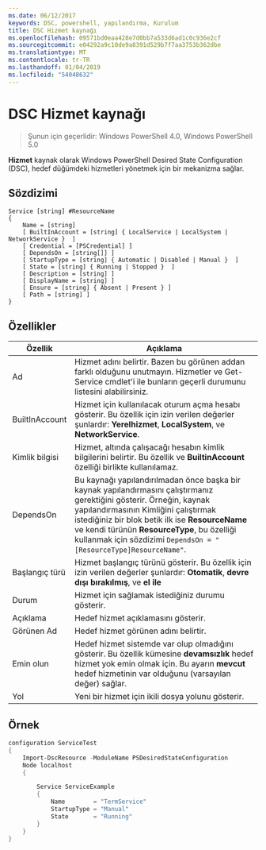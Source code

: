 ```yaml
---
ms.date: 06/12/2017
keywords: DSC, powershell, yapılandırma, Kurulum
title: DSC Hizmet kaynağı
ms.openlocfilehash: 09571bd0eaa428e7d0bb7a533d6ad1c0c936e2cf
ms.sourcegitcommit: e04292a9c10de9a8391d529b7f7aa3753b362dbe
ms.translationtype: MT
ms.contentlocale: tr-TR
ms.lasthandoff: 01/04/2019
ms.locfileid: "54048632"
---
```

# <a name="dsc-service-resource"></a>DSC Hizmet kaynağı

> Şunun için geçerlidir: Windows PowerShell 4.0, Windows PowerShell 5.0


**Hizmet** kaynak olarak Windows PowerShell Desired State Configuration (DSC), hedef düğümdeki hizmetleri yönetmek için bir mekanizma sağlar.

## <a name="syntax"></a>Sözdizimi

```
Service [string] #ResourceName
{
    Name = [string]
    [ BuiltInAccount = [string] { LocalService | LocalSystem | NetworkService }  ]
    [ Credential = [PSCredential] ]
    [ DependsOn = [string[]] ]
    [ StartupType = [string] { Automatic | Disabled | Manual }  ]
    [ State = [string] { Running | Stopped }  ]
    [ Description = [string] ]
    [ DisplayName = [string] ]
    [ Ensure = [string] { Absent | Present } ]
    [ Path = [string] ]
}
```

## <a name="properties"></a>Özellikler

|  Özellik  |  Açıklama   |
|---|---|
| Ad| Hizmet adını belirtir. Bazen bu görünen addan farklı olduğunu unutmayın. Hizmetler ve Get-Service cmdlet'i ile bunların geçerli durumunu listesini alabilirsiniz.|
| BuiltInAccount| Hizmet için kullanılacak oturum açma hesabı gösterir. Bu özellik için izin verilen değerler şunlardır: **Yerelhizmet**, **LocalSystem**, ve **NetworkService**.|
| Kimlik bilgisi| Hizmet, altında çalışacağı hesabın kimlik bilgilerini belirtir. Bu özellik ve __BuiltinAccount__ özelliği birlikte kullanılamaz.|
| DependsOn| Bu kaynağı yapılandırılmadan önce başka bir kaynak yapılandırmasını çalıştırmanız gerektiğini gösterir. Örneğin, kaynak yapılandırmasının Kimliğini çalıştırmak istediğiniz bir blok betik ilk ise __ResourceName__ ve kendi türünün __ResourceType__, bu özelliği kullanmak için sözdizimi `DependsOn = "[ResourceType]ResourceName"`.|
| Başlangıç türü| Hizmet başlangıç türünü gösterir. Bu özellik için izin verilen değerler şunlardır: **Otomatik**, **devre dışı bırakılmış**, ve **el ile**|
| Durum| Hizmet için sağlamak istediğiniz durumu gösterir.|
| Açıklama | Hedef hizmet açıklamasını gösterir.|
| Görünen Ad | Hedef hizmet görünen adını belirtir.|
| Emin olun | Hedef hizmet sistemde var olup olmadığını gösterir. Bu özellik kümesine **devamsızlık** hedef hizmet yok emin olmak için. Bu ayarın **mevcut** hedef hizmetinin var olduğunu (varsayılan değer) sağlar.|
| Yol | Yeni bir hizmet için ikili dosya yolunu gösterir.|

## <a name="example"></a>Örnek

```powershell
configuration ServiceTest
{
    Import-DscResource -ModuleName PSDesiredStateConfiguration
    Node localhost
    {

        Service ServiceExample
        {
            Name        = "TermService"
            StartupType = "Manual"
            State       = "Running"
        }
    }
}
```